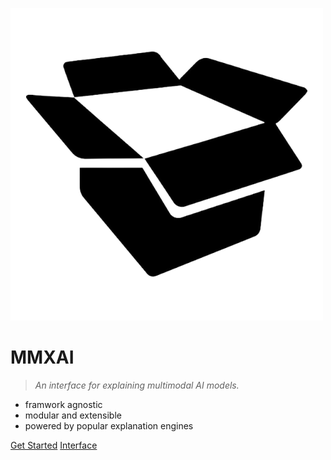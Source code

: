 ![logo](../img/black-box.png ":size=150")

# MMXAI <!-- <small>DCA</small> -->

> _An interface for explaining multimodal AI models._

- framwork agnostic
- modular and extensible
- powered by popular explanation engines

[Get Started](#Headline)
[Interface](/ ":ignore")
